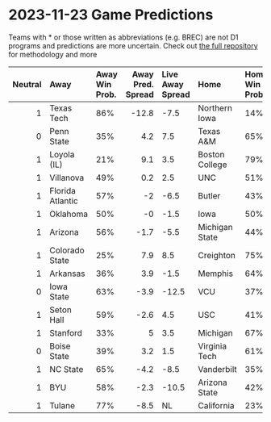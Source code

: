 # 2023-11-23 Game Predictions
Teams with * or those written as abbreviations (e.g. BREC) are not D1 programs and predictions are more uncertain. Check out [the full repository](https://github.com/grdavis/college-basketball-elo) for methodology and more

|   Neutral | Away             | Away Win Prob.   |   Away Pred. Spread | Live Away Spread   | Home           | Home Win Prob.   |   Home Pred. Spread |
|----------:|:-----------------|:-----------------|--------------------:|:-------------------|:---------------|:-----------------|--------------------:|
|         1 | Texas Tech       | 86%              |               -12.8 | -7.5               | Northern Iowa  | 14%              |                12.8 |
|         0 | Penn State       | 35%              |                 4.2 | 7.5                | Texas A&M      | 65%              |                -4.2 |
|         1 | Loyola (IL)      | 21%              |                 9.1 | 3.5                | Boston College | 79%              |                -9.1 |
|         1 | Villanova        | 49%              |                 0.2 | 2.5                | UNC            | 51%              |                -0.2 |
|         1 | Florida Atlantic | 57%              |                -2   | -6.5               | Butler         | 43%              |                 2   |
|         1 | Oklahoma         | 50%              |                -0   | -1.5               | Iowa           | 50%              |                 0   |
|         1 | Arizona          | 56%              |                -1.7 | -5.5               | Michigan State | 44%              |                 1.7 |
|         1 | Colorado State   | 25%              |                 7.9 | 8.5                | Creighton      | 75%              |                -7.9 |
|         1 | Arkansas         | 36%              |                 3.9 | -1.5               | Memphis        | 64%              |                -3.9 |
|         0 | Iowa State       | 63%              |                -3.9 | -12.5              | VCU            | 37%              |                 3.9 |
|         1 | Seton Hall       | 59%              |                -2.6 | 4.5                | USC            | 41%              |                 2.6 |
|         1 | Stanford         | 33%              |                 5   | 3.5                | Michigan       | 67%              |                -5   |
|         0 | Boise State      | 39%              |                 3.2 | 1.5                | Virginia Tech  | 61%              |                -3.2 |
|         1 | NC State         | 65%              |                -4.2 | -8.5               | Vanderbilt     | 35%              |                 4.2 |
|         1 | BYU              | 58%              |                -2.3 | -10.5              | Arizona State  | 42%              |                 2.3 |
|         1 | Tulane           | 77%              |                -8.5 | NL                 | California     | 23%              |                 8.5 |